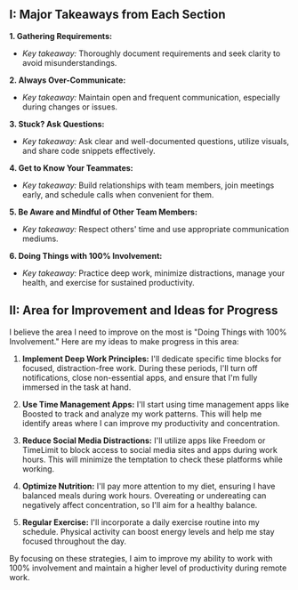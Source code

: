 ## I: Major Takeaways from Each Section

**1. Gathering Requirements:**
   - *Key takeaway:* Thoroughly document requirements and seek clarity to avoid misunderstandings.

**2. Always Over-Communicate:**
   - *Key takeaway:* Maintain open and frequent communication, especially during changes or issues.

**3. Stuck? Ask Questions:**
   - *Key takeaway:* Ask clear and well-documented questions, utilize visuals, and share code snippets effectively.

**4. Get to Know Your Teammates:**
   - *Key takeaway:* Build relationships with team members, join meetings early, and schedule calls when convenient for them.

**5. Be Aware and Mindful of Other Team Members:**
   - *Key takeaway:* Respect others' time and use appropriate communication mediums.

**6. Doing Things with 100% Involvement:**
   - *Key takeaway:* Practice deep work, minimize distractions, manage your health, and exercise for sustained productivity.

## II: Area for Improvement and Ideas for Progress

I believe the area I need to improve on the most is "Doing Things with 100% Involvement." Here are my ideas to make progress in this area:

1. **Implement Deep Work Principles:** I'll dedicate specific time blocks for focused, distraction-free work. During these periods, I'll turn off notifications, close non-essential apps, and ensure that I'm fully immersed in the task at hand.

2. **Use Time Management Apps:** I'll start using time management apps like Boosted to track and analyze my work patterns. This will help me identify areas where I can improve my productivity and concentration.

3. **Reduce Social Media Distractions:** I'll utilize apps like Freedom or TimeLimit to block access to social media sites and apps during work hours. This will minimize the temptation to check these platforms while working.

4. **Optimize Nutrition:** I'll pay more attention to my diet, ensuring I have balanced meals during work hours. Overeating or undereating can negatively affect concentration, so I'll aim for a healthy balance.

5. **Regular Exercise:** I'll incorporate a daily exercise routine into my schedule. Physical activity can boost energy levels and help me stay focused throughout the day.

By focusing on these strategies, I aim to improve my ability to work with 100% involvement and maintain a higher level of productivity during remote work.